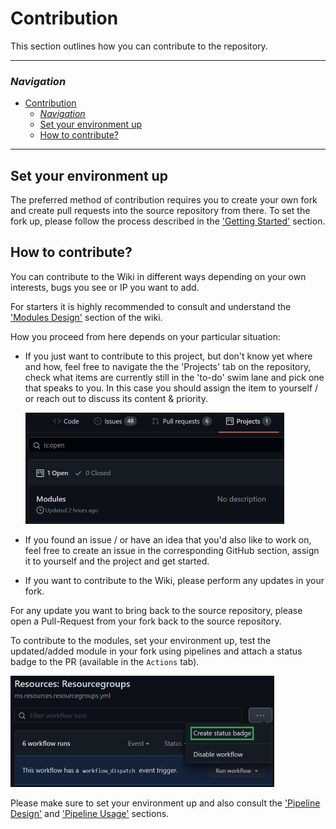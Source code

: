 # Contribution

This section outlines how you can contribute to the repository.

---

### _Navigation_

- [Contribution](#contribution)
    - [_Navigation_](#navigation)
  - [Set your environment up](#set-your-environment-up)
  - [How to contribute?](#how-to-contribute)

---

## Set your environment up

The preferred method of contribution requires you to create your own fork and create pull requests into the source repository from there. To set the fork up, please follow the process described in the ['Getting Started'](./GettingStarted#Option-1-Use-it-as-a-basis-to-set-up-your-own-inner-source-project) section.

## How to contribute?

You can contribute to the Wiki in different ways depending on your own interests, bugs you see or IP you want to add.

For starters it is highly recommended to consult and understand the ['Modules Design'](.\ModulesDesign.md) section of the wiki.

How you proceed from here depends on your particular situation:

- If you just want to contribute to this project, but don't know yet where and how, feel free to navigate the the 'Projects' tab on the repository, check what items are currently still in the 'to-do' swim lane and pick one that speaks to you. In this case you should assign the item to yourself / or reach out to discuss its content & priority.

   <img src="./media/projectsTab.jpg" alt="Projects Tab" height="178" width="414">

- If you found an issue / or have an idea that you'd also like to work on, feel free to create an issue in the corresponding GitHub section, assign it to yourself and the project and get started.
- If you want to contribute to the Wiki, please perform any updates in your fork.

For any update you want to bring back to the source repository, please open a Pull-Request from your fork back to the source repository.

To contribute to the modules, set your environment up, test the updated/added module in your fork using pipelines and attach a status badge to the PR (available in the `Actions` tab).

<img src="./media/statusBadge.jpg" alt="Status Badge" height="178" width="422">

Please make sure to set your environment up and also consult the ['Pipeline Design'](.\PipelinesDesign.md) and ['Pipeline Usage'](.\PipelinesUsage.md) sections.
